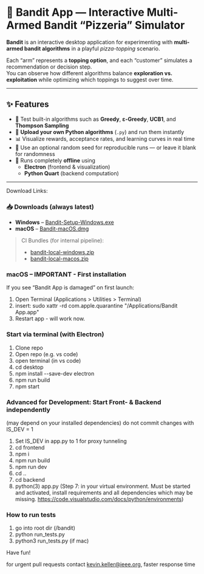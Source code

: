 # 🍕 Bandit App — Interactive Multi-Armed Bandit “Pizzeria” Simulator

**Bandit** is an interactive desktop application for experimenting with **multi-armed bandit algorithms** in a playful *pizza-topping* scenario.

Each “arm” represents a **topping option**, and each “customer” simulates a recommendation or decision step.  
You can observe how different algorithms balance **exploration vs. exploitation** while optimizing which toppings to suggest over time.

---

## ✨ Features

- 🧩 Test built-in algorithms such as **Greedy**, **ε-Greedy**, **UCB1**, and **Thompson Sampling**  
- 🧠 **Upload your own Python algorithms** (`.py`) and run them instantly  
- 📊 Visualize rewards, acceptance rates, and learning curves in real time  
- 🎲 Use an optional random seed for reproducible runs — or leave it blank for randomness  
- 🔌 Runs completely **offline** using  
  - **Electron** (frontend & visualization)  
  - **Python Quart** (backend computation)  

---

Download Links:
<!-- DOWNLOADS:START -->
### 📥 Downloads (always latest)

- **Windows** – [Bandit-Setup-Windows.exe](https://github.com/kevinkeller021204/bandit/releases/latest/download/Bandit-Setup-Windows.exe)
- **macOS** – [Bandit-macOS.dmg](https://github.com/kevinkeller021204/bandit/releases/latest/download/Bandit-macOS.dmg)

> CI Bundles (for internal pipeline):  
> - [bandit-local-windows.zip](https://github.com/kevinkeller021204/bandit/releases/latest/download/bandit-local-windows.zip)  
> - [bandit-local-macos.zip](https://github.com/kevinkeller021204/bandit/releases/latest/download/bandit-local-macos.zip)
<!-- DOWNLOADS:END -->

### macOS – IMPORTANT - First installation
If you see “Bandit App is damaged” on first launch:

1. Open Terminal (Applications > Utilities > Terminal)
2. insert:
   sudo xattr -rd com.apple.quarantine "/Applications/Bandit App.app"
3. Restart app - will work now.



### Start via terminal (with Electron)
1. Clone repo
2. Open repo (e.g. vs code)
3. open terminal (in vs code)
4. cd desktop
5. npm install --save-dev electron
6. npm run build
7. npm start

### Advanced for Development: Start Front- & Backend independently
(may depend on your installed dependencies)
do not commit changes with IS_DEV = 1

1. Set IS_DEV in app.py to 1 for proxy tunneling
2. cd frontend
3. npm i
4. npm run build 
5. npm run dev
6. cd ..
7. cd backend
8. python(3) app.py
(Step 7: in your virtual environment. Must be started and activated, install requirements and all dependencies which may be missing. https://code.visualstudio.com/docs/python/environments)

### How to run tests
1. go into root dir (/bandit)
2. python run_tests.py
2. python3 run_tests.py (if mac)

Have fun!

for urgent pull requests contact kevin.keller@ieee.org, faster response time
